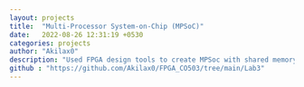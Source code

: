 ```yaml
---
layout: projects
title:  "Multi-Processor System-on-Chip (MPSoC)"
date:   2022-08-26 12:31:19 +0530
categories: projects 
author: "Akilax0"
description: "Used FPGA design tools to create MPSoc with shared memory to share data between the processors.Extended communication to dedicated hardware FIFO queue for better performance"
github : "https://github.com/Akilax0/FPGA_CO503/tree/main/Lab3"
---
```



